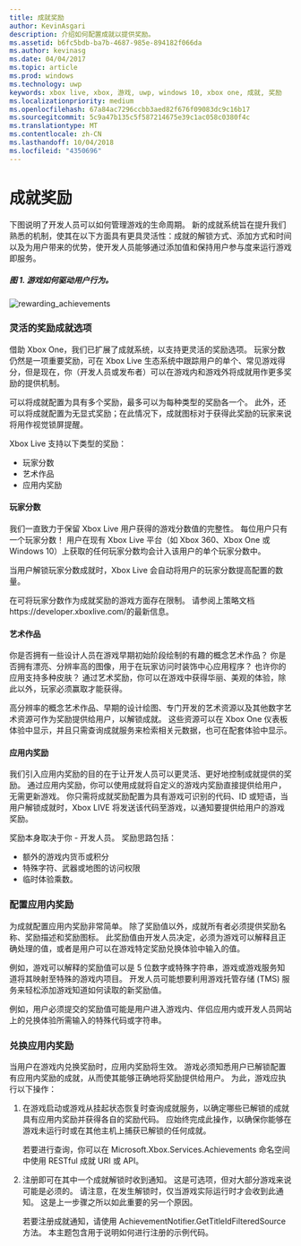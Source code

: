 ```yaml
---
title: 成就奖励
author: KevinAsgari
description: 介绍如何配置成就以提供奖励。
ms.assetid: b6fc5bdb-ba7b-4687-985e-894182f066da
ms.author: kevinasg
ms.date: 04/04/2017
ms.topic: article
ms.prod: windows
ms.technology: uwp
keywords: xbox live, xbox, 游戏, uwp, windows 10, xbox one, 成就, 奖励
ms.localizationpriority: medium
ms.openlocfilehash: 67a84ac7296ccbb3aed82f676f09083dc9c16b17
ms.sourcegitcommit: 5c9a47b135c5f587214675e39c1ac058c0380f4c
ms.translationtype: MT
ms.contentlocale: zh-CN
ms.lasthandoff: 10/04/2018
ms.locfileid: "4350696"
---
```

# <a name="achievement-rewards"></a>成就奖励

下图说明了开发人员可以如何管理游戏的生命周期。 新的成就系统旨在提升我们熟悉的机制，使其在以下方面具有更具灵活性：成就的解锁方式、添加方式和时间以及为用户带来的优势，使开发人员能够通过添加值和保持用户参与度来运行游戏即服务。

##### <a name="figure-1---how-a-title-might-drive-user-behavior"></a>图 1.   游戏如何驱动用户行为。 #####
![rewarding_achievements](../images/omega/achievements_overview_01_drive_behavior.png)

### <a name="flexible-options-for-rewarding-achievement"></a>灵活的奖励成就选项 ###
借助 Xbox One，我们已扩展了成就系统，以支持更灵活的奖励选项。 玩家分数仍然是一项重要奖励，可在 Xbox Live 生态系统中跟踪用户的单个、常见游戏得分，但是现在，你（开发人员或发布者）可以在游戏内和游戏外将成就用作更多奖励的提供机制。

可以将成就配置为具有多个奖励，最多可以为每种类型的奖励各一个。 此外，还可以将成就配置为无显式奖励；在此情况下，成就图标对于获得此奖励的玩家来说将用作视觉锁屏提醒。

Xbox Live 支持以下类型的奖励：

* 玩家分数
* 艺术作品
* 应用内奖励

#### <a name="gamerscore"></a>玩家分数 ####
我们一直致力于保留 Xbox Live 用户获得的游戏分数值的完整性。 每位用户只有一个玩家分数！ 用户在现有 Xbox Live 平台（如 Xbox 360、Xbox One 或 Windows 10）上获取的任何玩家分数均会计入该用户的单个玩家分数中。

当用户解锁玩家分数成就时，Xbox Live 会自动将用户的玩家分数提高配置的数量。

在可将玩家分数作为成就奖励的游戏方面存在限制。 请参阅上策略文档https://developer.xboxlive.com/的最新信息。

#### <a name="art"></a>艺术作品 ####
你是否拥有一些设计人员在游戏早期初始阶段绘制的有趣的概念艺术作品？ 你是否拥有漂亮、分辨率高的图像，用于在玩家访问时装饰中心应用程序？ 也许你的应用支持多种皮肤？ 通过艺术奖励，你可以在游戏中获得华丽、美观的体验，除此以外，玩家必须赢取才能获得。

高分辨率的概念艺术作品、早期的设计绘图、专门开发的艺术资源以及其他数字艺术资源可作为奖励提供给用户，以解锁成就。 这些资源可以在 Xbox One 仪表板体验中显示，并且只需查询成就服务来检索相关元数据，也可在配套体验中显示。

#### <a name="in-app-rewards"></a>应用内奖励 ####
我们引入应用内奖励的目的在于让开发人员可以更灵活、更好地控制成就提供的奖励。 通过应用内奖励，你可以使用成就将自定义的游戏内奖励直接提供给用户，无需更新游戏。 你只需将成就奖励配置为具有游戏可识别的代码、ID 或短语，当用户解锁成就时，Xbox LIVE 将发送该代码至游戏，以通知要提供给用户的游戏奖励。

奖励本身取决于你 - 开发人员。 奖励思路包括：

* 额外的游戏内货币或积分
* 特殊字符、武器或地图的访问权限
* 临时体验乘数。

### <a name="configuring-in-app-rewards"></a>配置应用内奖励 ###
为成就配置应用内奖励非常简单。 除了奖励值以外，成就所有者必须提供奖励名称、奖励描述和奖励图标。 此奖励值由开发人员决定，必须为游戏可以解释且正确处理的值，或者是用户可以在游戏特定奖励兑换体验中输入的值。

例如，游戏可以解释的奖励值可以是 5 位数字或特殊字符串，游戏或游戏服务知道将其映射至特殊的游戏内项目。 开发人员可能想要利用游戏托管存储 (TMS) 服务来轻松添加游戏知道如何读取的新奖励值。

例如，用户必须提交的奖励值可能是用户进入游戏内、伴侣应用内或开发人员网站上的兑换体验所需输入的特殊代码或字符串。

### <a name="redeeming-in-app-rewards"></a>兑换应用内奖励 ###
当用户在游戏内兑换奖励时，应用内奖励将生效。 游戏必须知悉用户已解锁配置有应用内奖励的成就，从而使其能够正确地将奖励提供给用户。 为此，游戏应执行以下操作：

1. 在游戏启动或游戏从挂起状态恢复时查询成就服务，以确定哪些已解锁的成就具有应用内奖励并获得各自的奖励代码。 应始终完成此操作，以确保你能够在游戏未运行时或在其他主机上捕获已解锁的任何成就。  

    若要进行查询，你可以在 Microsoft.Xbox.Services.Achievements 命名空间中使用 RESTful 成就 URI 或 API。

2. 注册即可在其中一个成就解锁时收到通知。 这是可选项，但对大部分游戏来说可能是必须的。 请注意，在发生解锁时，仅当游戏实际运行时才会收到此通知。 这是上一步骤之所以如此重要的另一个原因。

   若要注册成就通知，请使用 AchievementNotifier.GetTitleIdFilteredSource 方法。 本主题包含用于说明如何进行注册的示例代码。
